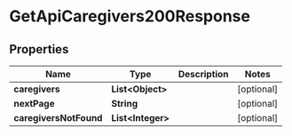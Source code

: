 

# GetApiCaregivers200Response


## Properties

| Name | Type | Description | Notes |
|------------ | ------------- | ------------- | -------------|
|**caregivers** | **List&lt;Object&gt;** |  |  [optional] |
|**nextPage** | **String** |  |  [optional] |
|**caregiversNotFound** | **List&lt;Integer&gt;** |  |  [optional] |



